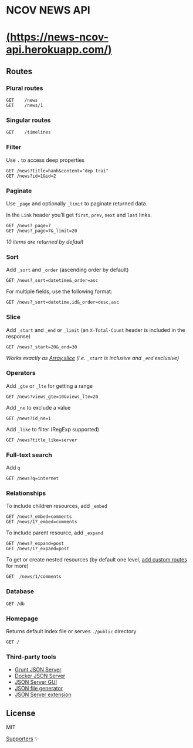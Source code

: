# NCOV NEWS API

# [(https://news-ncov-api.herokuapp.com/)](https://news-ncov-api.herokuapp.com/)

## Routes

### Plural routes

```
GET    /news
GET    /news/1
```

### Singular routes

```
GET    /timelines
```

### Filter

Use `.` to access deep properties

```
GET /news?title=hanh&content="dep trai"
GET /news?id=1&id=2
```

### Paginate

Use `_page` and optionally `_limit` to paginate returned data.

In the `Link` header you'll get `first`, `prev`, `next` and `last` links.

```
GET /news?_page=7
GET /news?_page=7&_limit=20
```

_10 items are returned by default_

### Sort

Add `_sort` and `_order` (ascending order by default)

```
GET /news?_sort=datetime&_order=asc
```

For multiple fields, use the following format:

```
GET /news?_sort=datetime,id&_order=desc,asc
```

### Slice

Add `_start` and `_end` or `_limit` (an `X-Total-Count` header is included in the response)

```
GET /news?_start=20&_end=30
```

_Works exactly as [Array.slice](https://developer.mozilla.org/en/docs/Web/JavaScript/Reference/Global_Objects/Array/slice) (i.e. `_start` is inclusive and `_end` exclusive)_

### Operators

Add `_gte` or `_lte` for getting a range

```
GET /news?views_gte=10&views_lte=20
```

Add `_ne` to exclude a value

```
GET /news?id_ne=1
```

Add `_like` to filter (RegExp supported)

```
GET /news?title_like=server
```

### Full-text search

Add `q`

```
GET /news?q=internet
```

### Relationships

To include children resources, add `_embed`

```
GET /news?_embed=comments
GET /news/1?_embed=comments
```

To include parent resource, add `_expand`

```
GET /news?_expand=post
GET /news/1?_expand=post
```

To get or create nested resources (by default one level, [add custom routes](#add-custom-routes) for more)

```
GET  /news/1/comments
```

### Database

```
GET /db
```

### Homepage

Returns default index file or serves `./public` directory

```
GET /
```

### Third-party tools

- [Grunt JSON Server](https://github.com/tfiwm/grunt-json-server)
- [Docker JSON Server](https://github.com/clue/docker-json-server)
- [JSON Server GUI](https://github.com/naholyr/json-server-gui)
- [JSON file generator](https://github.com/dfsq/json-server-init)
- [JSON Server extension](https://github.com/maty21/json-server-extension)

## License

MIT

[Supporters](https://thanks.typicode.com) ✨
